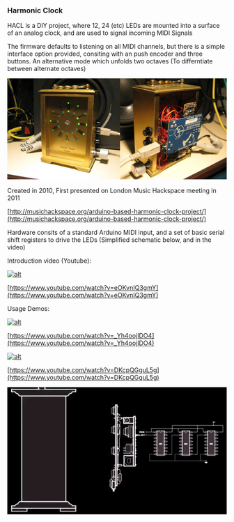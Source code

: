 ### Harmonic Clock
HACL is a DIY project, where 12, 24 (etc) LEDs are mounted into a surface of an analog clock, and are used to signal incoming MIDI Signals

The firmware defaults to listening on all MIDI channels, but there is a simple interface option provided, consiting with an push encoder and three buttons. An alternative mode which unfolds two octaves (To differntiate between alternate octaves)

![Screenshot](demo_video_screenshots/Harmonic_clock_hardware_completed_small.jpg)


Created in 2010, First presented on London Music Hackspace meeting in 2011

[http://musichackspace.org/arduino-based-harmonic-clock-project/](http://musichackspace.org/arduino-based-harmonic-clock-project/)

Hardware consits of a standard Arduino MIDI input, and a set of basic serial shift registers to drive the LEDs (Simplified schematic below, and in the video)

Introduction video (Youtube):


[![alt](https://img.youtube.com/vi/eOKvnIQ3gmY/0.jpg)](https://www.youtube.com/watch?v=eOKvnIQ3gmY)

[https://www.youtube.com/watch?v=eOKvnIQ3gmY](https://www.youtube.com/watch?v=eOKvnIQ3gmY)


Usage Demos:

[![alt](https://img.youtube.com/vi/_Yh4oojIDO4/0.jpg)](https://www.youtube.com/watch?v=_Yh4oojIDO4)

[https://www.youtube.com/watch?v=_Yh4oojIDO4](https://www.youtube.com/watch?v=_Yh4oojIDO4)

[![alt](https://img.youtube.com/vi/DKcpQGguL5g/0.jpg)](https://www.youtube.com/watch?v=DKcpQGguL5g)

[https://www.youtube.com/watch?v=DKcpQGguL5g](https://www.youtube.com/watch?v=DKcpQGguL5g)



![Screenshot](demo_video_screenshots/2019-07-07_22_03_15-Window.png)
